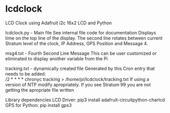 # lcdclock
LCD Clock using Adafruit i2c 16x2 LCD and Python

lcdclock.py - Main file
  See internal file code for documentation
  Displays time on the top line of the display.  The second line rotates between current Stratum level of the clock, 
  IP Address, GPS Position and Message 4.
  
msg4.txt - Fourth Second Line Message
  This can be user customized or eliminated to display another variable from the Pi
  
tracking.txt - dynamically created file
  Generated by this Cron entry that needs to be added:   
  /2 * * * * chronyc tracking > /home/pi/lcdclock/tracking.txt
  If using a version of NTP modify apropriately.
  If you see Stratum 99 you are not getting the apropriate file written
 
Library dependencies
  LCD Driver: pip3 install adafruit-circuitpython-charlcd
  GPS for Python: pip install gps3


